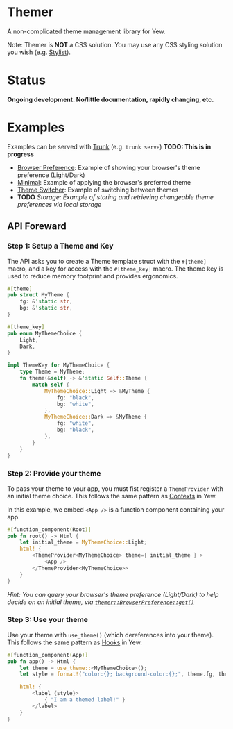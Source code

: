 # Themer
A non-complicated theme management library for Yew.

Note: Themer is **NOT** a CSS solution. You may use any CSS styling solution you wish (e.g. [Stylist](https://crates.io/crates/stylist)).

# Status
**Ongoing development. No/little documentation, rapidly changing, etc.**

# Examples
Examples can be served with [Trunk](https://trunkrs.dev/) (e.g. `trunk serve`)
**TODO: This is in progress**
- [Browser Preference](examples/browser_preferences/): Example of showing your browser's theme preference (Light/Dark)
- [Minimal](examples/minimal/): Example of applying the browser's preferred theme
- [Theme Switcher](examples/theme_switcher/): Example of switching between themes
- **TODO** *Storage: Example of storing and retrieving changeable theme preferences via local storage*

## API Foreward
### Step 1: Setup a Theme and Key
The API asks you to create a Theme template struct with the `#[theme]` macro, and a key for access with the `#[theme_key]` macro. The theme key is used to reduce memory footprint and provides ergonomics.
```rs
#[theme]
pub struct MyTheme {
    fg: &'static str,
    bg: &'static str,
}

#[theme_key]
pub enum MyThemeChoice {
    Light,
    Dark,
}

impl ThemeKey for MyThemeChoice {
    type Theme = MyTheme;
    fn theme(&self) -> &'static Self::Theme {
        match self {
            MyThemeChoice::Light => &MyTheme {
                fg: "black",
                bg: "white",
            },
            MyThemeChoice::Dark => &MyTheme {
                fg: "white",
                bg: "black",
            },
        }
    }
}
```

### Step 2: Provide your theme
To pass your theme to your app, you must fist register a `ThemeProvider` with an initial theme choice. This follows the same pattern as [Contexts](https://yew.rs/docs/concepts/contexts) in Yew.

In this example, we embed `<App />` is a function component containing your app.

```rs
#[function_component(Root)]
pub fn root() -> Html {
    let initial_theme = MyThemeChoice::Light;
    html! {
        <ThemeProvider<MyThemeChoice> theme={ initial_theme } >
            <App />
        </ThemeProvider<MyThemeChoice>>
    }
}
```
*Hint: You can query your browser's theme preference (Light/Dark) to help decide on an initial theme, via [`themer::BrowserPreference::get()`](#)*

### Step 3: Use your theme
Use your theme with `use_theme()` (which dereferences into your theme). This follows the same pattern as [Hooks](https://yew.rs/docs/concepts/function-components/pre-defined-hooks) in Yew.

```rs
#[function_component(App)]
pub fn app() -> Html {
    let theme = use_theme::<MyThemeChoice>();
    let style = format!("color:{}; background-color:{};", theme.fg, theme.bg);

    html! {
        <label {style}>
            { "I am a themed label!" }
        </label>
    }
}
```